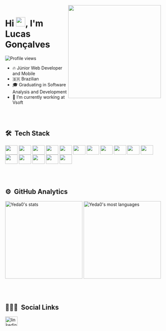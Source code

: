 
<img height="300px" width="300px" align="right" height="590em" src="https://i.pinimg.com/originals/99/8e/05/998e055aba57c24138220937cc5166ab.gif">
<h1 align="left">Hi <img  src="https://raw.githubusercontent.com/kaueMarques/kaueMarques/master/hi.gif" height= "30px" width="30px">, I'm Lucas Gonçalves</h1>
<p align="left"> <img src="https://komarev.com/ghpvc/?username=Yeda0&color=yellow" alt="Profile views" /> </p>

 
- 🔥 Júnior Web Developer and Mobile 
- 🇧🇷 Brazilian
- 🎓 Graduating in Software Analysis and Development
- 🔭 I’m currently working at Vsoft 


<br><br>

## 🛠 &nbsp;Tech Stack

<p align="left">
<img align="center" height="30" width="40" src="https://cdn.jsdelivr.net/gh/devicons/devicon/icons/lua/lua-plain-wordmark.svg" />
<img align="center" height="30" width="40" src="https://cdn.jsdelivr.net/gh/devicons/devicon/icons/dart/dart-original.svg" />
<img align="center" height="30" width="40" src="https://cdn.jsdelivr.net/gh/devicons/devicon/icons/flutter/flutter-original.svg" />
<img align="center" height="30" width="40" src="https://cdn.jsdelivr.net/gh/devicons/devicon/icons/angularjs/angularjs-original.svg" />
<img align="center" height="30" width="40" src="https://cdn.jsdelivr.net/gh/devicons/devicon/icons/html5/html5-original-wordmark.svg" />
<img align="center" height="30" width="40" src="https://cdn.jsdelivr.net/gh/devicons/devicon/icons/css3/css3-original-wordmark.svg" />
<img align="center" height="30" width="40" src="https://cdn.jsdelivr.net/gh/devicons/devicon/icons/sass/sass-original.svg" />
<img align="center" height="30" width="40" src="https://cdn.jsdelivr.net/gh/devicons/devicon/icons/bulma/bulma-plain.svg" />
<img align="center" height="30" width="40" src="https://cdn.jsdelivr.net/gh/devicons/devicon/icons/tailwindcss/tailwindcss-plain.svg" />
<img align="center" height="30" width="40" src="https://cdn.jsdelivr.net/gh/devicons/devicon/icons/vuejs/vuejs-original.svg" />
<img align="center" height="30" width="40" src="https://cdn.jsdelivr.net/gh/devicons/devicon/icons/figma/figma-original.svg" />
<img align="center" height="30" width="40" src="https://cdn.jsdelivr.net/gh/devicons/devicon/icons/typescript/typescript-original.svg" />
<img align="center" height="30" width="40" src="https://cdn.jsdelivr.net/gh/devicons/devicon/icons/react/react-original.svg" />
<img align="center" height="30" width="40" src="https://cdn.jsdelivr.net/gh/devicons/devicon/icons/javascript/javascript-original.svg" />
<img align="center" height="30" width="40" src="https://cdn.jsdelivr.net/gh/devicons/devicon/icons/unity/unity-original.svg" />     
<img align="center" height="30" width="40" src="https://cdn.jsdelivr.net/gh/devicons/devicon/icons/git/git-original.svg" />
</p>

<br><br>

## ⚙️ &nbsp;GitHub Analytics

<p align="left">
<img width="250em" src="https://github-readme-stats.vercel.app/api?username=Yeda0&show_icons=true&theme=vision-friendly-dark" alt="Yeda0's stats"/>
<img width="250em" src="https://github-readme-stats.vercel.app/api/top-langs/?username=Yeda0&layout=compact&theme=vision-friendly-dark" alt="Yeda0's most languages"/>
</p>

<br><br>

## 👨🏽‍🦲 &nbsp;Social Links

<a href="https://www.linkedin.com/in/lucasgon1/" target="_blank">
  <img height="30" width="40" align="center"src="https://cdn.jsdelivr.net/gh/devicons/devicon/icons/linkedin/linkedin-original.svg" alt="linkedin"/>
</a>
      
 
